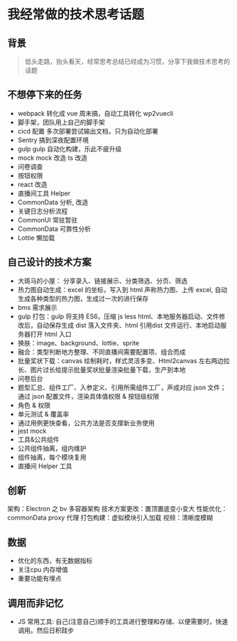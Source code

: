 # 我经常做的技术思考话题

## 背景
> 低头走路，抬头看天，经常思考总结已经成为习惯，分享下我做技术思考的话题

## 不想停下来的任务 
- webpack 转化成 vue 周末搞，自动工具转化 wp2vuecli
- 脚手架，团队用上自己的脚手架
- cicd 配置 多次部署尝试输出文档，只为自动化部署
- Sentry 搞到深夜配置环境
- gulp gulp 自动化构建，乐此不疲升级
- mock mock 改造 ts 改造
- 问卷调查
- 按钮权限
- react 改造
- 直播间工具 Helper
- CommonData 分析, 改造
- 关键日志分析流程
- CommonUI 常驻暂驻
- CommonData 可靠性分析
- Lottie 懒加载

## 自己设计的技术方案 
- 大斑马的小屋： 分享录入、链接展示、分类筛选、分页、筛选
- 热力图自动生成：excel 的坐标，写入到 html 声称热力图、上传 excel, 自动生成各种类型的热力图，生成过一次的进行保存
- bms 需求展示
- gulp 打包：gulp 将支持 ES6，压缩 js less html、本地服务器启动、文件修改后，自动保存生成 dist 落入文件夹、html 引用dist 文件运行、本地启动服务器打开 html 入口
- 换肤：image、background、lottie、sprite
- 融合：类型判断地方整理、不同直播间需要配置项、组合而成
- 批量奖状下载：canvas 绘制耗时，样式灵活多变、Html2canvas 左右两边拉长、图片过长给提示批量奖状批量渲染批量下载，生产到本地
- 问卷后台
- 题型汇总、组件工厂、入参定义、引用所需组件工厂，声成对应 json 文件；通过 json 配置文件，渲染具体值权限 & 按钮级权限
- 角色 & 权限
- 单元测试 & 覆盖率
- 通过用例更快查看，公共方法是否支撑新业务使用
- jest mock
- 工具&公共组件
- 公共组件抽离，组内维护
- 组件抽离，每个模块复用
- 直播间 Helper 工具

## 创新
架构：Electron 之 bv 多容器架构
技术方案更改：置顶置底变小变大
性能优化：commonData proxy 代理
打包构建：虚拟模块引入加载
视频：清晰度模糊

## 数据
- 优化的东西，有无数据指标
- 关注cpu 内存增值
- 重要功能有埋点

## 调用而非记忆
- JS 常用工具: 自己(注意自己)顺手的工具进行整理和存储、以便需要时，快速调用。然后日积跬步

